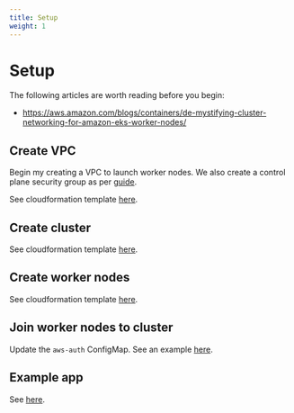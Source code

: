 ```yaml
---
title: Setup
weight: 1
---
```


# Setup

The following articles are worth reading before you begin:

- https://aws.amazon.com/blogs/containers/de-mystifying-cluster-networking-for-amazon-eks-worker-nodes/

## Create VPC 

Begin my creating a VPC to launch worker nodes. We also create a control plane security group as per [guide](https://docs.aws.amazon.com/eks/latest/userguide/sec-group-reqs.html).

See cloudformation template [here](https://gitlab.com/haani-niyaz/cloud-engineering/-/blob/master/eks/1-amazon-eks-vpc-sample.yaml).

## Create cluster

See cloudformation template [here](https://gitlab.com/haani-niyaz/cloud-engineering/-/blob/master/eks/2-control-plane.yaml).

## Create worker nodes

See cloudformation template [here](https://gitlab.com/haani-niyaz/cloud-engineering/-/blob/master/eks/3-amazon-eks-nodegroup.yaml).

## Join worker nodes to cluster

Update the `aws-auth` ConfigMap. See an example [here](https://gitlab.com/haani-niyaz/cloud-engineering/-/blob/master/eks/4-aws-auth-cm.yaml).

## Example app

See [here](https://gitlab.com/haani-niyaz/cloud-engineering/-/blob/master/eks/5-sample-app.txt).






